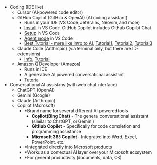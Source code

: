 - Coding (IDE like)
  - Cursor (AI-powered code editor)
  - GitHub Copilot (GitHub & OpenAI) (AI coding assistant)
    - Runs in your IDE (VS Code, JetBrains, Neovim, and more)
    - [Install](https://www.youtube.com/watch?v=wxaxlIlN7BA) in VS Code. GitHub Copilot includes GitHub Copilot Chat
    - [Setup](https://code.visualstudio.com/docs/copilot/setup) in VS Code
    - [Agent mode](https://code.visualstudio.com/docs/copilot/chat/chat-agent-mode) in VS Code
    - [Best Tutorial - more like intro to AI](https://www.youtube.com/watch?v=6sn6S6nJ22o&list=PL4cUxeGkcC9joeiiVaLExvfSgmdtBbSPM&index=1), [Tutorial1](https://www.youtube.com/watch?v=uXOHOpqhkng), [Tutorial2](https://www.youtube.com/watch?v=pUK7MRzoTDc), [Tutorial3](https://www.youtube.com/watch?v=9JGONx_X4ho)
  - Claude Code (Anthropic) (via terminal only, but there are IDE extensions)
    - [Info](https://habr.com/ru/articles/909866/), [Tutorial](https://www.youtube.com/watch?v=SUysp3sJHbA&list=PL4cUxeGkcC9g4YJeBqChhFJwKQ9TRiivY)
  - Amazon Q Developer (Amazon)
    - Runs in IDE
    - A generative AI powered conversational assistant
    - [Tutorial](https://www.youtube.com/watch?v=cA8KrHFm4So)
- Conversational AI assistans (with web chat interface)
  - ChatGPT (OpenAI)
  - Gemini (Google)
  - Claude (Anthropic)
  - Copilot (Microsoft)
    - *Brand name for several different AI-powered tools
      - **Copilot(Bing Chat)** - The general conversational assistant (similar to ChatGPT, or Gemini)
      - **GitHub Copilot** - Specifically for code completion and programming assistance
      - **Microsoft 365 Copilot** - Integrated into Word, Excel, PowerPoint, etc.
    - *Integrated directly into Microsoft products
    - *Works as a contextual AI layer over your Microsoft ecosystem
    - *For general productivity (documents, data, OS)
